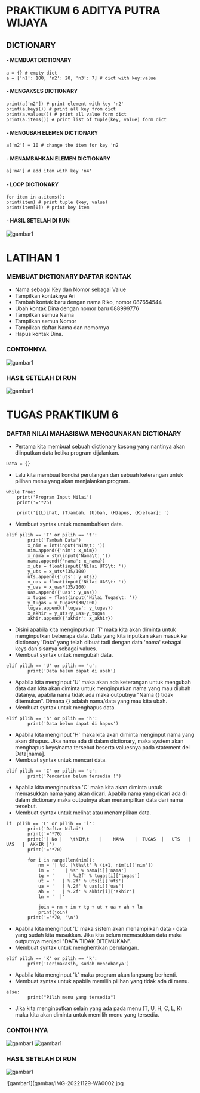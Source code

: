 # PRAKTIKUM 6 ADITYA PUTRA WIJAYA

## DICTIONARY
#### - MEMBUAT DICTIONARY
```
a = {} # empty dict
a = ['n1': 100, 'n2': 20, 'n3': 7] # dict with key:value
```
#### - MENGAKSES DICTIONARY
```
print(a['n2']) # print element with key 'n2'
print(a.keys()) # print all key from dict
print(a.values()) # print all value form dict
print(a.items()) # print list of tuple(key, value) form dict
```
#### - MENGUBAH ELEMEN DICTIONARY
```
a['n2'] = 10 # change the item for key 'n2
```
#### - MENAMBAHKAN ELEMEN DICTIONARY
```
a['n4'] # add item with key 'n4'
```
#### - LOOP DICTIONARY
```
for item in a.items():
print(item) # print tuple (key, value)
print(item[0]) # print key item
```
#### - HASIL SETELAH DI RUN

![gambar1](gambar/gam11.png)


# LATIHAN 1
### MEMBUAT DICTIONARY DAFTAR KONTAK
- Nama sebagai Key dan Nomor sebagai Value
- Tampilkan kontaknya Ari
- Tambah kontak baru dengan nama Riko, nomor 087654544
- Ubah kontak Dina dengan nomor baru 088999776
- Tampilkan semua Nama
- Tampilkan semua Nomor
- Tampilkan daftar Nama dan nomornya
- Hapus kontak Dina.

### CONTOHNYA
![gambar1](gambar/gam2.jpeg)

### HASIL SETELAH DI RUN
![gambar1](gambar/gam1.png)


# TUGAS PRAKTIKUM 6
### DAFTAR NILAI MAHASISWA MENGGUNAKAN DICTIONARY
- Pertama kita membuat sebuah dictionary kosong yang nantinya akan diinputkan data ketika program dijalankan.
```
Data = {}
```
- Lalu kita membuat kondisi perulangan dan sebuah keterangan untuk pilihan menu yang akan menjalankan program.
```
while True:
    print('Program Input Nilai')
    print('='*25)

    print('[(L)ihat, (T)ambah, (U)bah, (H)apus, (K)eluar]: ')
```
- Membuat syntax untuk menambahkan data.
```
elif pilih == 'T' or pilih == 't':
        print('Tambah Data')
        x_nim = int(input('NIM\t: '))
        nim.append({'nim': x_nim})
        x_nama = str(input('Nama\t: '))
        nama.append({'nama': x_nama})
        x_uts = float(input('Nilai UTS\t: '))
        y_uts = x_uts*(35/100)
        uts.append({'uts': y_uts})
        x_uas = float(input('Nilai UAS\t: '))
        y_uas = x_uas*(35/100)
        uas.append({'uas': y_uas})
        x_tugas = float(input('Nilai Tugas\t: '))
        y_tugas = x_tugas*(30/100)
        tugas.append({'tugas': y_tugas})
        x_akhir = y_uts+y_uas+y_tugas
        akhir.append({'akhir': x_akhir})
 ```
- Disini apabila kita menginputkan 'T' maka kita akan diminta untuk menginputkan beberapa data. Data yang kita inputkan akan masuk ke dictionary 'Data' yang telah dibuat tadi dengan data 'nama' sebagai keys dan sisanya sebagai values.
- Membuat syntax untuk mengubah data.
```
elif pilih == 'U' or pilih == 'u':
        print('Data belum dapat di ubah')
```
- Apabila kita menginput 'U' maka akan ada keterangan untuk mengubah data dan kita akan diminta untuk menginputkan nama yang mau diubah datanya, apabila nama tidak ada maka outputnya "Nama {} tidak ditemukan". Dimana {} adalah nama/data yang mau kita ubah.
- Membuat syntax untuk menghapus data.
```
elif pilih == 'h' or pilih == 'h':
        print('Data belum dapat di hapus')
```
- Apabila kita menginput 'H' maka kita akan diminta menginput nama yang akan dihapus. Jika nama ada di dalam dictionary, maka system akan menghapus keys/nama tersebut beserta valuesnya pada statement del Data[nama].
- Membuat syntax untuk mencari data.
```
elif pilih == 'C' or pilih == 'c':
        print('Pencarian belum tersedia !')
```
- Apabila kita menginputkan 'C' maka kita akan diminta untuk memasukkan nama yang akan dicari. Apabila nama yang dicari ada di dalam dictionary maka outputnya akan menampilkan data dari nama tersebut.
- Membuat syntax untuk melihat atau menampilkan data.
```
if  pilih == 'L' or pilih == 'l':
        print('Daftar Nilai')
        print('='*70)
        print('| No |   \tNIM\t    |    NAMA    |  TUGAS  |   UTS   |   UAS   |  AKHIR |')
        print('='*70)

        for i in range(len(nim)):
            nm = '| %d. |\t%s\t' % (i+1, nim[i]['nim'])
            im = '    | %s' % nama[i]['nama']
            tg = '     | %.2f' % tugas[i]['tugas']
            ut = '   | %.2f' % uts[i]['uts']
            ua = '   | %.2f' % uas[i]['uas']
            ah = '   | %.2f' % akhir[i]['akhir']
            ln = '  |'

            join = nm + im + tg + ut + ua + ah + ln
            print(join)
        print('='*70, '\n')
```
- Apabila kita menginput 'L' maka sistem akan menampilkan data - data yang sudah kita masukkan. Jika kita belum memasukkan data maka outputnya menjadi "DATA TIDAK DITEMUKAN".
- Membuat syntax untuk menghentikan perulangan.
```
elif pilih == 'K' or pilih == 'k':
        print('Terimakasih, sudah mencobanya')
```
- Apabila kita menginput 'k' maka program akan langsung berhenti.
- Membuat syntax untuk apabila memilih pilihan yang tidak ada di menu.
```
else:
        print("Pilih menu yang tersedia")
```
- Jika kita menginputkan selain yang ada pada menu (T, U, H, C, L, K) maka kita akan diminta untuk memilih menu yang tersedia.

### CONTOH NYA
![gambar1](gambar/gam5.png)
![gambar1](gambar/gam6.png)

### HASIL SETELAH DI RUN
![gambar1](gambar/gam.png)

![gambar1](gambar/IMG-20221129-WA0002.jpg



